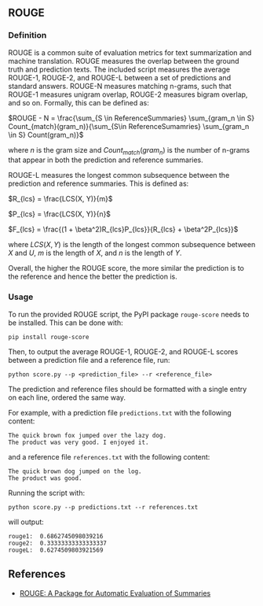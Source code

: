 ## ROUGE

### Definition

ROUGE is a common suite of evaluation metrics for text summarization and machine translation. ROUGE measures the overlap between the ground truth and prediction texts. The included script measures the average ROUGE-1, ROUGE-2, and ROUGE-L between a set of predictions and standard answers. ROUGE-N measures matching n-grams, such that ROUGE-1 measures unigram overlap, ROUGE-2 measures bigram overlap, and so on. Formally, this can be defined as:

$ROUGE - N = \frac{\sum_{S \in ReferenceSummaries} \sum_{gram_n \in S} Count_{match}(gram_n)}{\sum_{S\in ReferenceSumamries} \sum_{gram_n \in S} Count(gram_n)}$

where $n$ is the gram size and $Count_{match}(gram_n)$ is the number of n-grams that appear in both the prediction and reference summaries.

ROUGE-L measures the longest common subsequence between the prediction and reference summaries. This is defined as:

$R_{lcs} = \frac{LCS(X, Y)}{m}$

$P_{lcs} = \frac{LCS(X, Y)}{n}$

$F_{lcs} = \frac{(1 + \beta^2)R_{lcs}P_{lcs}}{R_{lcs} + \beta^2P_{lcs}}$

where $LCS(X, Y)$ is the length of the longest common subsequence between $X$ and $U$, $m$ is the length of $X$, and $n$ is the length of $Y$.

Overall, the higher the ROUGE score, the more similar the prediction is to the reference and hence the better the prediction is.

### Usage

To run the provided ROUGE script, the PyPI package `rouge-score` needs to be installed. This can be done with:

```pip install rouge-score```

Then, to output the average ROUGE-1, ROUGE-2, and ROUGE-L scores between a prediction file and a reference file, run:

```python score.py --p <prediction_file> --r <reference_file>```

The prediction and reference files should be formatted with a single entry on each line, ordered the same way.

For example, with a prediction file `predictions.txt` with the following content:

```
The quick brown fox jumped over the lazy dog.
The product was very good. I enjoyed it.
```

and a reference file `references.txt` with the following content:

```
The quick brown dog jumped on the log.
The product was good.
```

Running the script with:

```python score.py --p predictions.txt --r references.txt```

will output:

```
rouge1:  0.6862745098039216
rouge2:  0.33333333333333337
rougeL:  0.6274509803921569
```

## References

- [ROUGE: A Package for Automatic Evaluation of Summaries](https://www.aclweb.org/anthology/W04-1013.pdf)
